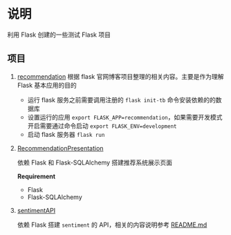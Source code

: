 # 说明
利用 Flask 创建的一些测试 Flask 项目

## 项目
1. [recommendation](./recommendation) 根据 flask 官网博客项目整理的相关内容。主要是作为理解 Flask 基本应用的目的

   * 运行 flask 服务之前需要调用注册的 `flask init-tb` 命令安装依赖的的数据库
   * 设置运行的应用 `export FLASK_APP=recommendation`，如果需要开发模式开启需要通过命令启动 `export FLASK_ENV=development`
   * 启动 flask 服务器 `flask run`

2. [RecommendationPresentation](./RecommendationPresentation) 

   依赖 Flask 和 Flask-SQLAlchemy 搭建推荐系统展示页面

   **Requirement**

   * Flask
   * Flask-SQLAlchemy
   
3. [sentimentAPI](./sentimentAPI)

   依赖 Flask 搭建 `sentiment` 的 API，相关的内容说明参考 [README.md](./sentimentAPI/README.md)

   